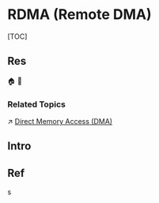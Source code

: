 # RDMA (Remote DMA)

[TOC]



## Res
🏠 
🚧 


### Related Topics
↗ [Direct Memory Access (DMA)](../../../👷🏾‍♂️%20Computer%20(Host)%20System/Computer%20Architecture/Computer%20Microarchitectures%20(Computer%20Organization)%20&%20von%20Neumann%20Model/Computer%20IO%20System/📌%20IO%20Control%20Methods/Direct%20Memory%20Access%20(DMA).md)



## Intro



## Ref
[👍 高性能网络通信架构 RDMA 的设计与实现]: https://www.infoq.cn/article/d9w4nk2l1pi8fimi24k4
s

[AI算力网络，为什么需要RDMA？]: https://mp.weixin.qq.com/s/COB1o5wDiRpVzJud1Qa_nQ
